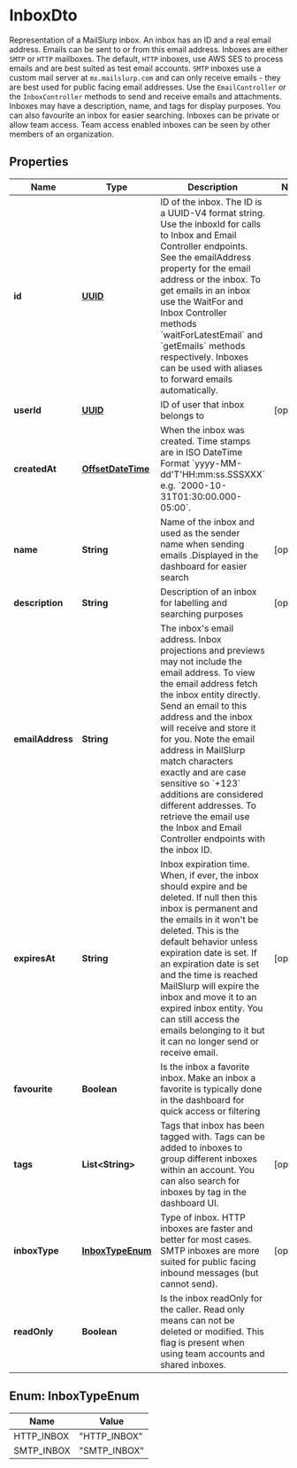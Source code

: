

# InboxDto

Representation of a MailSlurp inbox. An inbox has an ID and a real email address. Emails can be sent to or from this email address. Inboxes are either `SMTP` or `HTTP` mailboxes. The default, `HTTP` inboxes, use AWS SES to process emails and are best suited as test email accounts. `SMTP` inboxes use a custom mail server at `mx.mailslurp.com` and can only receive emails - they  are best used for public facing email addresses. Use the `EmailController` or the `InboxController` methods to send and receive emails and attachments. Inboxes may have a description, name, and tags for display purposes. You can also favourite an inbox for easier searching. Inboxes can be private or allow team access. Team access enabled inboxes can be seen by other members of an organization. 
## Properties

Name | Type | Description | Notes
------------ | ------------- | ------------- | -------------
**id** | [**UUID**](UUID) | ID of the inbox. The ID is a UUID-V4 format string. Use the inboxId for calls to Inbox and Email Controller endpoints. See the emailAddress property for the email address or the inbox. To get emails in an inbox use the WaitFor and Inbox Controller methods &#x60;waitForLatestEmail&#x60; and &#x60;getEmails&#x60; methods respectively. Inboxes can be used with aliases to forward emails automatically. | 
**userId** | [**UUID**](UUID) | ID of user that inbox belongs to |  [optional]
**createdAt** | [**OffsetDateTime**](OffsetDateTime) | When the inbox was created. Time stamps are in ISO DateTime Format &#x60;yyyy-MM-dd&#39;T&#39;HH:mm:ss.SSSXXX&#x60; e.g. &#x60;2000-10-31T01:30:00.000-05:00&#x60;. | 
**name** | **String** | Name of the inbox and used as the sender name when sending emails .Displayed in the dashboard for easier search |  [optional]
**description** | **String** | Description of an inbox for labelling and searching purposes |  [optional]
**emailAddress** | **String** | The inbox&#39;s email address. Inbox projections and previews may not include the email address. To view the email address fetch the inbox entity directly. Send an email to this address and the inbox will receive and store it for you. Note the email address in MailSlurp match characters exactly and are case sensitive so &#x60;+123&#x60; additions are considered different addresses. To retrieve the email use the Inbox and Email Controller endpoints with the inbox ID. | 
**expiresAt** | **String** | Inbox expiration time. When, if ever, the inbox should expire and be deleted. If null then this inbox is permanent and the emails in it won&#39;t be deleted. This is the default behavior unless expiration date is set. If an expiration date is set and the time is reached MailSlurp will expire the inbox and move it to an expired inbox entity. You can still access the emails belonging to it but it can no longer send or receive email. |  [optional]
**favourite** | **Boolean** | Is the inbox a favorite inbox. Make an inbox a favorite is typically done in the dashboard for quick access or filtering | 
**tags** | **List&lt;String&gt;** | Tags that inbox has been tagged with. Tags can be added to inboxes to group different inboxes within an account. You can also search for inboxes by tag in the dashboard UI. |  [optional]
**inboxType** | [**InboxTypeEnum**](#InboxTypeEnum) | Type of inbox. HTTP inboxes are faster and better for most cases. SMTP inboxes are more suited for public facing inbound messages (but cannot send). |  [optional]
**readOnly** | **Boolean** | Is the inbox readOnly for the caller. Read only means can not be deleted or modified. This flag is present when using team accounts and shared inboxes. | 



## Enum: InboxTypeEnum

Name | Value
---- | -----
HTTP_INBOX | &quot;HTTP_INBOX&quot;
SMTP_INBOX | &quot;SMTP_INBOX&quot;



